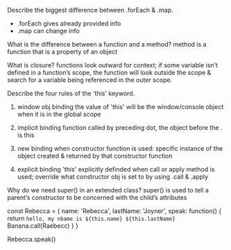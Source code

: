 Describe the biggest difference between .forEach & .map.

* .forEach gives already provided info
* .map can change info



What is the difference between a function and a method?
method is a function that is a property of an object

What is closure?
functions look outward for context; 
if some variable isn’t defined in a function’s scope, the function will look outside the scope & search for a variable being referenced in the outer scope. 

Describe the four rules of the 'this' keyword.
1. window obj binding
the value of 'this' will be the window/console object when it is in the global scope

2. implicit binding
function called by preceding dot, the object before the . is this

3. new binding
when constructor function is used: specific instance of the object created & returned by that constructor function

4. explicit binding
'this' explicitly definded when call or apply method is used; override what constructor obj is set to by using .call & .apply


Why do we need super() in an extended class?
super() is used to tell a parent’s constructor to be concerned with the child’s attributes


const Rebecca = {
    name: 'Rebecca',
    lastName: 'Joyner',
    speak: function() {
        return `hello, my nbame is ${this.name} ${this.lastName}`           Banana.call(Raebecc)
    }
}

Rebecca.speak()


